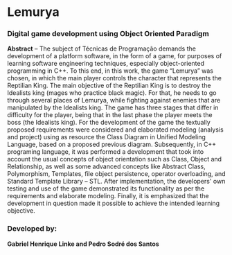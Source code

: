 # Lemurya
### Digital game development using Object Oriented Paradigm

**Abstract**  – The subject of Técnicas de Programação demands the development of a platform software, in the form of a game, for purposes of learning software engineering techniques, especially object-oriented programming in C++. To this end, in this work, the game “Lemurya” was chosen, in which the main player controls the character that represents the Reptilian King. The main objective of the Reptilian King is to destroy the Idealists king (mages who practice black magic). For that, he needs to go through several places of Lemurya, while fighting against enemies that are manipulated by the Idealists king. The game has three stages that differ in difficulty for the player, being that in the last phase the player meets the boss (the Idealists king). For the development of the game the textually proposed requirements were considered and elaborated modeling (analysis and project) using as resource the Class Diagram in Unified Modeling Language, based on a proposed previous diagram. Subsequently, in C++ programing language, it was performed a development that took into account the usual concepts of object orientation such as Class, Object and Relationship, as well as some advanced concepts like Abstract Class, Polymorphism, Templates, file object persistence, operator overloading, and Standard Template Library – STL. After implementation, the developers' own testing and use of the game demonstrated its functionality as per the requirements and elaborate modeling. Finally, it is emphasized that the development in question made it possible to achieve the intended learning objective.

### Developed by:
**Gabriel Henrique Linke and Pedro Sodré dos Santos**
